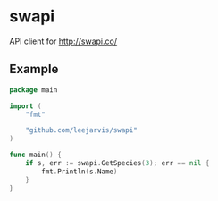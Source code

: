 swapi
=====

API client for http://swapi.co/

Example
-------

```go
package main

import (
	"fmt"

	"github.com/leejarvis/swapi"
)

func main() {
	if s, err := swapi.GetSpecies(3); err == nil {
		fmt.Println(s.Name)
	}
}
```
